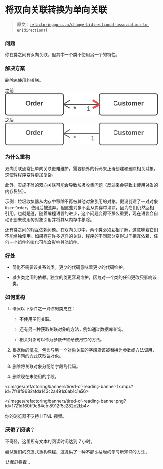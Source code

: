 # 将双向关联转换为单向关联

> 原文：[`refactoringguru.cn/change-bidirectional-association-to-unidirectional`](https://refactoringguru.cn/change-bidirectional-association-to-unidirectional)

### 问题

你在类之间有双向关联，但其中一个类不使用另一个的特性。

### 解决方案

删除未使用的关联。

之前![将双向关联转换为单向关联 - 之前](img/798cc372424c2131fa86cfbcb618d86c.png)之后![将双向关联转换为单向关联 - 之后](img/0e008dd4ff7cbff40b3af99c0b584c66.png)

### 为什么重构

双向关联通常比单向关联更难维护，需要额外的代码来正确创建和删除相关对象。这使得程序变得更加复杂。

此外，实施不当的双向关联可能会导致垃圾收集问题（反过来会导致未使用对象的内存膨胀）。

示例：垃圾收集器从内存中移除不再被其他对象引用的对象。假设创建了一对对象`User`-`Order`，使用后被遗弃。但这些对象不会从内存中清除，因为它们仍然互相引用。也就是说，随着编程语言的进步，这个问题变得不那么重要，现在语言会自动识别未使用的对象引用并将其从内存中移除。

还有类之间的相互依赖问题。在双向关联中，两个类必须互相了解，这意味着它们不能单独使用。如果存在许多这样的关联，程序的不同部分变得过于相互依赖，任何一个组件的变化可能会影响其他组件。

### 好处

+   简化不需要该关系的类。更少的代码意味着更少的代码维护。

+   减少类之间的依赖。独立的类更容易维护，因为对一个类的任何更改只影响该类。

### 如何重构

1.  确保以下条件之一对你的类成立：

    +   不使用任何关联。

    +   还有另一种获取关联对象的方法，例如通过数据库查询。

    +   相关对象可以作为参数传递给使用它的方法。

1.  根据你的情况，包含与另一个对象关联的字段应该被替换为参数或方法调用，以不同的方式获取该对象。

1.  删除将关联对象分配给字段的代码。

1.  删除现在未使用的字段。

</images/refactoring/banners/tired-of-reading-banner-1x.mp4?id=7fa8f9682afda143c2a491c6ab1c1e56>

</images/refactoring/banners/tired-of-reading-banner.png?id=1721d160ff9c84cbf8912f5d282e2bb4>

你的浏览器不支持 HTML 视频。

### 厌倦了阅读？

不奇怪，这里所有文本的阅读时间达到 7 小时。

尝试我们的交互式重构课程。这提供了一种不那么枯燥的学习新知识的方法。

*让我们看看…*

